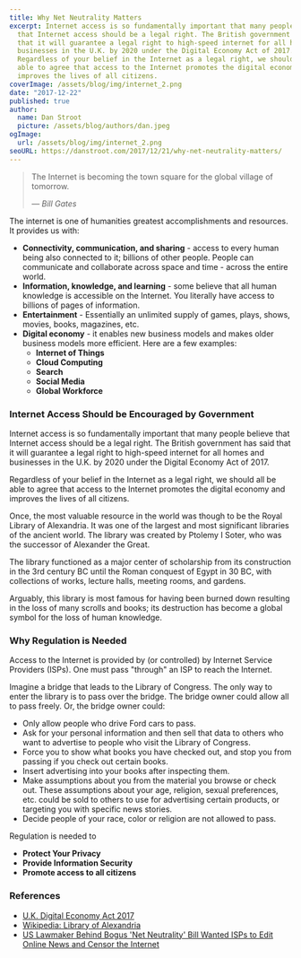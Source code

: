 ```yaml
---
title: Why Net Neutrality Matters
excerpt: Internet access is so fundamentally important that many people believe
  that Internet access should be a legal right. The British government has said
  that it will guarantee a legal right to high-speed internet for all homes and
  businesses in the U.K. by 2020 under the Digital Economy Act of 2017.
  Regardless of your belief in the Internet as a legal right, we should all be
  able to agree that access to the Internet promotes the digital economy and
  improves the lives of all citizens.
coverImage: /assets/blog/img/internet_2.png
date: "2017-12-22"
published: true
author:
  name: Dan Stroot
  picture: /assets/blog/authors/dan.jpeg
ogImage:
  url: /assets/blog/img/internet_2.png
seoURL: https://danstroot.com/2017/12/21/why-net-neutrality-matters/
---
```


> The Internet is becoming the town square for the global village of tomorrow.
>
> <cite>&mdash; Bill Gates</cite>

The internet is one of humanities greatest accomplishments and resources. It provides us with:

- **Connectivity, communication, and sharing** - access to every human being also connected to it; billions of other people. People can communicate and collaborate across space and time - across the entire world.
- **Information, knowledge, and learning** - some believe that all human knowledge is accessible on the Internet. You literally have access to billions of pages of information.
- **Entertainment** - Essentially an unlimited supply of games, plays, shows, movies, books, magazines, etc.
- **Digital economy** - it enables new business models and makes older business models more efficient. Here are a few examples:
  - **Internet of Things**
  - **Cloud Computing**
  - **Search**
  - **Social Media**
  - **Global Workforce**

### Internet Access Should be Encouraged by Government

Internet access is so fundamentally important that many people believe that Internet access should be a legal right. The British government has said that it will guarantee a legal right to high-speed internet for all homes and businesses in the U.K. by 2020 under the Digital Economy Act of 2017.

Regardless of your belief in the Internet as a legal right, we should all be able to agree that access to the Internet promotes the digital economy and improves the lives of all citizens.

Once, the most valuable resource in the world was though to be the Royal Library of Alexandria. It was one of the largest and most significant libraries of the ancient world. The library was created by Ptolemy I Soter, who was the successor of Alexander the Great.

The library functioned as a major center of scholarship from its construction in the 3rd century BC until the Roman conquest of Egypt in 30 BC, with collections of works, lecture halls, meeting rooms, and gardens.

Arguably, this library is most famous for having been burned down resulting in the loss of many scrolls and books; its destruction has become a global symbol for the loss of human knowledge.

### Why Regulation is Needed

Access to the Internet is provided by (or controlled) by Internet Service Providers (ISPs). One must pass "through" an ISP to reach the Internet.

Imagine a bridge that leads to the Library of Congress. The only way to enter the library is to pass over the bridge. The bridge owner could allow all to pass freely. Or, the bridge owner could:

- Only allow people who drive Ford cars to pass.
- Ask for your personal information and then sell that data to others who want to advertise to people who visit the Library of Congress.
- Force you to show what books you have checked out, and stop you from passing if you check out certain books.
- Insert advertising into your books after inspecting them.
- Make assumptions about you from the material you browse or check out. These assumptions about your age, religion, sexual preferences, etc. could be sold to others to use for advertising certain products, or targeting you with specific news stories.
- Decide people of your race, color or religion are not allowed to pass.

Regulation is needed to

- **Protect Your Privacy**
- **Provide Information Security**
- **Promote access to all citizens**

### References

- [U.K. Digital Economy Act 2017](http://www.legislation.gov.uk/ukpga/2017/30/contents/enacted/data.htm)
- [Wikipedia: Library of Alexandria](https://en.wikipedia.org/wiki/Library_of_Alexandria)
- [US Lawmaker Behind Bogus 'Net Neutrality' Bill Wanted ISPs to Edit Online News and Censor the Internet](https://gizmodo.com/us-lawmaker-behind-fake-net-neutrality-bill-wanted-isps-1821470823)
